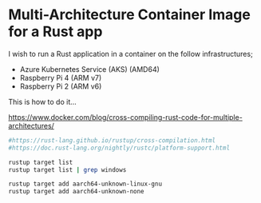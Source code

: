 # Multi-Architecture Container Image for a Rust app

I wish to run a Rust application in a container on the follow infrastructures;

- Azure Kubernetes Service (AKS) (AMD64)
- Raspberry Pi 4 (ARM v7)
- Raspberry Pi 2 (ARM v6)

This is how to do it...

https://www.docker.com/blog/cross-compiling-rust-code-for-multiple-architectures/

```bash
#https://rust-lang.github.io/rustup/cross-compilation.html
#https://doc.rust-lang.org/nightly/rustc/platform-support.html

rustup target list
rustup target list | grep windows

rustup target add aarch64-unknown-linux-gnu
rustup target add aarch64-unknown-none
```